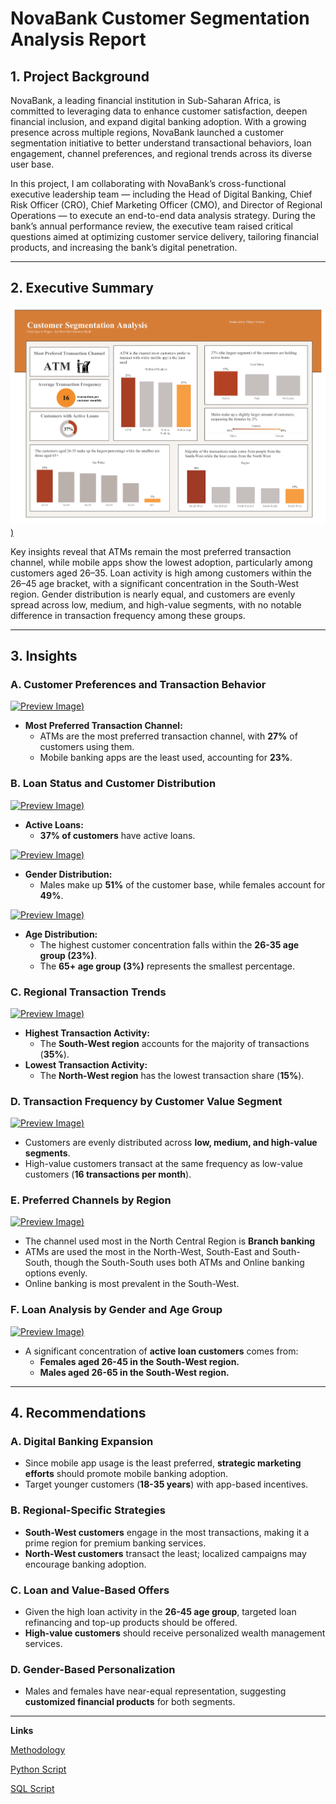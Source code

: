 # NovaBank Customer Segmentation Analysis Report

## **1. Project Background**

NovaBank, a leading financial institution in Sub-Saharan Africa, is committed to leveraging data to enhance customer satisfaction, deepen financial inclusion, and expand digital banking adoption. With a growing presence across multiple regions, NovaBank launched a customer segmentation initiative to better understand transactional behaviors, loan engagement, channel preferences, and regional trends across its diverse user base.

In this project, I am collaborating with NovaBank’s cross-functional executive leadership team — including the Head of Digital Banking, Chief Risk Officer (CRO), Chief Marketing Officer (CMO), and Director of Regional Operations — to execute an end-to-end data analysis strategy. During the bank’s annual performance review, the executive team raised critical questions aimed at optimizing customer service delivery, tailoring financial products, and increasing the bank’s digital penetration.

---
## **2. Executive Summary**

[![Preview Image](https://github.com/TiffanyNwanne/Customer-Segmentation-Analysis/blob/main/Dashboard%201.png))](https://github.com/TiffanyNwanne/Customer-Segmentation-Analysis/blob/main/Dashboard%201.png)


Key insights reveal that ATMs remain the most preferred transaction channel, while mobile apps show the lowest adoption, particularly among customers aged 26–35. Loan activity is high among customers within the 26–45 age bracket, with a significant concentration in the South-West region. Gender distribution is nearly equal, and customers are evenly spread across low, medium, and high-value segments, with no notable difference in transaction frequency among these groups.

---
## **3. Insights**


### **A. Customer Preferences and Transaction Behavior**

[![Preview Image](https://github.com/TiffanyNwanne/NovaBank-Customer-Segmentation-Analysis/blob/main/Most%20Preferred%20Transaction%20Channel.png))](https://github.com/TiffanyNwanne/NovaBank-Customer-Segmentation-Analysis/blob/main/Most%20Preferred%20Transaction%20Channel.png)


- **Most Preferred Transaction Channel:**
    - ATMs are the most preferred transaction channel, with **27%** of customers using them.
    - Mobile banking apps are the least used, accounting for **23%**.
  

### **B. Loan Status and Customer Distribution**
[![Preview Image](https://github.com/TiffanyNwanne/NovaBank-Customer-Segmentation-Analysis/blob/main/Loan%20Status.png))](https://github.com/TiffanyNwanne/NovaBank-Customer-Segmentation-Analysis/blob/main/Loan%20Status.png)

- **Active Loans:**
    - **37% of customers** have active loans.
 
[![Preview Image](https://github.com/TiffanyNwanne/NovaBank-Customer-Segmentation-Analysis/blob/main/Gender%20Distribution.png))](https://github.com/TiffanyNwanne/NovaBank-Customer-Segmentation-Analysis/blob/main/Gender%20Distribution.png)

- **Gender Distribution:**
    - Males make up **51%** of the customer base, while females account for **49%**.
 
[![Preview Image](https://github.com/TiffanyNwanne/NovaBank-Customer-Segmentation-Analysis/blob/main/Age%20Distribution.png))](https://github.com/TiffanyNwanne/NovaBank-Customer-Segmentation-Analysis/blob/main/Age%20Distribution.png)

- **Age Distribution:**
    - The highest customer concentration falls within the **26-35 age group (23%)**.
    - The **65+ age group (3%)** represents the smallest percentage.

### **C. Regional Transaction Trends**

[![Preview Image](https://github.com/TiffanyNwanne/NovaBank-Customer-Segmentation-Analysis/blob/main/Region%20Transaction%20Trends%201.png))](https://github.com/TiffanyNwanne/NovaBank-Customer-Segmentation-Analysis/blob/main/Region%20Transaction%20Trends%201.png)

- **Highest Transaction Activity:**
    - The **South-West region** accounts for the majority of transactions (**35%**).
- **Lowest Transaction Activity:**
    - The **North-West region** has the lowest transaction share (**15%**).



### **D. Transaction Frequency by Customer Value Segment**
[![Preview Image](https://github.com/TiffanyNwanne/NovaBank-Customer-Segmentation-Analysis/blob/main/Transaction%20Frequency%20for%20each%20Value%20Segment.png))](https://github.com/TiffanyNwanne/NovaBank-Customer-Segmentation-Analysis/blob/main/Transaction%20Frequency%20for%20each%20Value%20Segment.png)

- Customers are evenly distributed across **low, medium, and high-value segments**.
- High-value customers transact at the same frequency as low-value customers (**16 transactions per month**).

### **E.  Preferred Channels by Region**
[![Preview Image](https://github.com/TiffanyNwanne/NovaBank-Customer-Segmentation-Analysis/blob/main/Preferred%20Channel%20by%20Region.png))](https://github.com/TiffanyNwanne/NovaBank-Customer-Segmentation-Analysis/blob/main/Preferred%20Channel%20by%20Region.png)

- The channel used most in the North Central Region is **Branch banking**
- ATMs are used the most in the North-West, South-East and South-South, though the South-South uses both ATMs and Online banking options evenly.
- Online banking is most prevalent in the South-West.


### **F. Loan Analysis by Gender and Age Group**

[![Preview Image](https://github.com/TiffanyNwanne/NovaBank-Customer-Segmentation-Analysis/blob/main/Region%20Transaction%20Trends%202.png))](https://github.com/TiffanyNwanne/NovaBank-Customer-Segmentation-Analysis/blob/main/Region%20Transaction%20Trends%202.png)

- A significant concentration of **active loan customers** comes from:
    - **Females aged 26-45 in the South-West region.**
    - **Males aged 26-65 in the South-West region.**

---

## **4. Recommendations**

### **A. Digital Banking Expansion**

- Since mobile app usage is the least preferred, **strategic marketing efforts** should promote mobile banking adoption.
- Target younger customers (**18-35 years**) with app-based incentives.

### **B. Regional-Specific Strategies**

- **South-West customers** engage in the most transactions, making it a prime region for premium banking services.
- **North-West customers** transact the least; localized campaigns may encourage banking adoption.

### **C. Loan and Value-Based Offers**

- Given the high loan activity in the **26-45 age group**, targeted loan refinancing and top-up products should be offered.
- **High-value customers** should receive personalized wealth management services.

### **D. Gender-Based Personalization**

- Males and females have near-equal representation, suggesting **customized financial products** for both segments.

---


**Links**

[Methodology](https://github.com/TiffanyNwanne/Customer-Segmentation-Analysis/blob/main/Methodology.md)

[Python Script ](https://github.com/TiffanyNwanne/Customer-Segmentation-Analysis/blob/main/Python%20Script.pdf)

[SQL Script](https://github.com/TiffanyNwanne/Customer-Segmentation-Analysis/blob/main/SQL%20Script.pdf)




